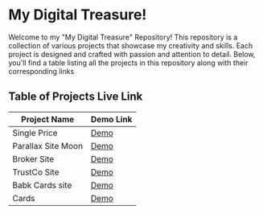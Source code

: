 # My Digital Treasure! 

Welcome to my "My Digital Treasure" Repository! This repository is a collection of various projects that showcase my creativity and skills. Each project is designed and crafted with passion and attention to detail. Below, you'll find a table listing all the projects in this repository along with their corresponding links

## Table of Projects Live Link

| Project Name       | Demo Link                                         |
|--------------------|--------------------------------------------------|
| Single Price        | [Demo](https://single-price-site.netlify.app/)  |
| Parallax Site Moon | [Demo](https://parallax-moon-site.netlify.app/) |
| Broker Site | [Demo](https://cosmic-selkie-409ef3.netlify.app/) |
| TrustCo Site | [Demo](https://superlative-kulfi-456f30.netlify.app/) |
| Babk Cards site | [Demo](https://65549866c5238e008c6a8b29--heroic-quokka-b01e44.netlify.app/) |
| Cards | [Demo](https://sensational-cat-2a6e5a.netlify.app/) |


